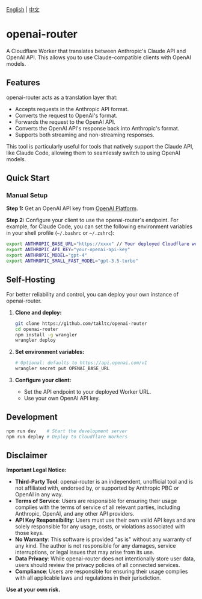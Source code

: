 [English](./README.md) | [中文](./README.zh-CN.md)

# openai-router

A Cloudflare Worker that translates between Anthropic's Claude API and OpenAI API. This allows you to use Claude-compatible clients with OpenAI models.

## Features

openai-router acts as a translation layer that:
- Accepts requests in the Anthropic API format.
- Converts the request to OpenAI's format.
- Forwards the request to the OpenAI API.
- Converts the OpenAI API's response back into Anthropic's format.
- Supports both streaming and non-streaming responses.

This tool is particularly useful for tools that natively support the Claude API, like Claude Code, allowing them to seamlessly switch to using OpenAI models.

## Quick Start

### Manual Setup

**Step 1:** Get an OpenAI API key from [OpenAI Platform](https://platform.openai.com/api-keys).

**Step 2:** Configure your client to use the openai-router's endpoint. For example, for Claude Code, you can set the following environment variables in your shell profile (`~/.bashrc` or `~/.zshrc`):

```bash
export ANTHROPIC_BASE_URL="https://xxxx" // Your deployed Cloudflare worker instance address
export ANTHROPIC_API_KEY="your-openai-api-key"
export ANTHROPIC_MODEL="gpt-4"
export ANTHROPIC_SMALL_FAST_MODEL="gpt-3.5-turbo"
```

## Self-Hosting

For better reliability and control, you can deploy your own instance of openai-router.

1. **Clone and deploy:**
   ```bash
   git clone https://github.com/takltc/openai-router
   cd openai-router
   npm install -g wrangler
   wrangler deploy
   ```

2. **Set environment variables:**
   
   ```bash
   # Optional: defaults to https://api.openai.com/v1
   wrangler secret put OPENAI_BASE_URL
   ```
   
3. **Configure your client:**
   - Set the API endpoint to your deployed Worker URL.
   - Use your own OpenAI API key.

## Development

```bash
npm run dev    # Start the development server
npm run deploy # Deploy to Cloudflare Workers
```

## Disclaimer

**Important Legal Notice:**

- **Third-Party Tool**: openai-router is an independent, unofficial tool and is not affiliated with, endorsed by, or supported by Anthropic PBC or OpenAI in any way.
- **Terms of Service**: Users are responsible for ensuring their usage complies with the terms of service of all relevant parties, including Anthropic, OpenAI, and any other API providers.
- **API Key Responsibility**: Users must use their own valid API keys and are solely responsible for any usage, costs, or violations associated with those keys.
- **No Warranty**: This software is provided "as is" without any warranty of any kind. The author is not responsible for any damages, service interruptions, or legal issues that may arise from its use.
- **Data Privacy**: While openai-router does not intentionally store user data, users should review the privacy policies of all connected services.
- **Compliance**: Users are responsible for ensuring their usage complies with all applicable laws and regulations in their jurisdiction.

**Use at your own risk.**
